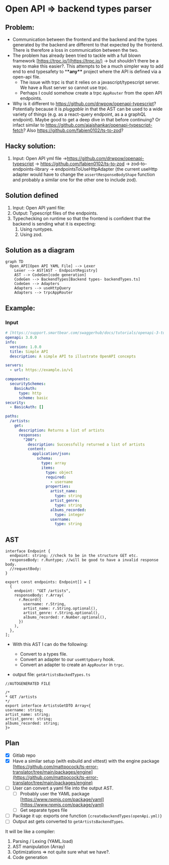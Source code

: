 # Open API ⇒ backend types parser

## Problem:

- Communication between the frontend and the backend and the types generated by the backend are different to that expected by the frontend. There is therefore a loss in communication between the two.
- The problem has already been tried to tackle with a full blown framework [https://trpc.io/](https://trpc.io/) → but shouldn’t there be a way to make this easier?. This attempts to be a much simpler way to add end to end typesafety to \***\*any\*\*** project where the API is defined via a open-api file.
  - The issue with trpc is that it relies on a javascript/typescript server. We have a Rust server so cannot use trpc.
  - Perhaps I could somehow create a trpc `AppRouter` from the open API endpoints.
- Why is it different to https://github.com/drwpow/openapi-typescript? Potentially because it is _pluggable_ in that the AST can be used to a wide variety of things (e.g. as a react-query endpoint, as a a graphQL endpoint). Maybe good to get a deep dive in that before continuing? Or infact similar to https://github.com/ajaishankar/openapi-typescript-fetch? Also https://github.com/fabien0102/ts-to-zod?

## Hacky solution:

1. Input: Open API yml file →https://github.com/drwpow/openapi-typescript → https://github.com/fabien0102/ts-to-zod → zod-to-endpoints-library → endpointsToUseHttpAdapter (the current useHttp adapter would have to change the `assertResponseBodyShape` function and probably a similar one for the other one to include zod).

## Solution defined

1. Input: Open API yaml file:
2. Output: Typescript files of the endpoints.
3. Typechecking on runtime so that the frontend is confident that the backend is sending what it is expecting:
   1. Using runtypes.
   2. Using zod.

## Solution as a diagram

```mermaid
graph TD
  Open_API[Open API YAML File] --> Lexer
	Lexer --> AST[AST - EndpointRegistry]
	AST --> CodeGen[code generation]
	CodeGen --> BackendTypes[Backend types- backendTypes.ts]
	CodeGen --> Adapters
	Adapters --> useHttpQuery
	Adapters --> trpcAppRouter
```

## Example:

### Input

```yaml
# [https://support.smartbear.com/swaggerhub/docs/tutorials/openapi-3-tutorial.html](https://support.smartbear.com/swaggerhub/docs/tutorials/openapi-3-tutorial.html)
openapi: 3.0.0
info:
  version: 1.0.0
  title: Simple API
  description: A simple API to illustrate OpenAPI concepts

servers:
  - url: https://example.io/v1

components:
  securitySchemes:
    BasicAuth:
      type: http
      scheme: basic
security:
  - BasicAuth: []

paths:
  /artists:
    get:
      description: Returns a list of artists
      responses:
        "200":
          description: Successfully returned a list of artists
          content:
            application/json:
              schema:
                type: array
                items:
                  type: object
                  required:
                    - username
                  properties:
                    artist_name:
                      type: string
                    artist_genre:
                      type: string
                    albums_recorded:
                      type: integer
                    username:
                      type: string
```

## AST

```tsx
interface Endpoint {
  endpoint: string; //check to be in the structure GET etc.
  responseBody: r.Runtype; //will be good to have a invalid response body.
  //requestBody:
}

export const endpoints: Endpoint[] = [
  {
    endpoint: "GET /artists",
    responseBody: r.Array(
      r.Record({
        username: r.String,
        artist_name: r.String.optional(),
        artist_genre: r.String.optional(),
        albums_recorded: r.Number.optional(),
      })
    ),
  },
];
```

- With this AST I can do the following:

  - Convert to a types file.
  - Convert an adapter to our `useHttpQuery` hook.
  - Convert an adapter to create an `AppRouter` in `trpc`.

- output file: `getArtistsBackedTypes.ts`

```tsx
//AUTOGENERATED FILE

/*
* GET /artists
*/
export interface ArtistsGetDTO Array<{
username: string;
artist_name: string;
artist_genre: string;
albums_recorded: string;
}>

```

## Plan

- [x] Gitlab repo
- [x] Have a similar setup (with esbuild and vittest) with the engine package [https://github.com/mattpocock/ts-error-translator/tree/main/packages/engine](https://github.com/mattpocock/ts-error-translator/tree/main/packages/engine)
- [ ] User can convert a yaml file into the output AST.
  - [ ] Probably user the YAML package [https://www.npmjs.com/package/yaml](https://www.npmjs.com/package/yaml)
  - [ ] Get separate types file
- [ ] Package it up: exports one function `{createBackendTypes(openApi.yml)}`
- [ ] Output ast gets converted to `getArtistsBackendTypes`.

It will be like a compiler:

1. Parsing / Lexing (YAML.load)
2. AST manipulation (Array<Endpoint>)
3. Optimizations ⇒ not quite sure what we have?.
4. Code generation
